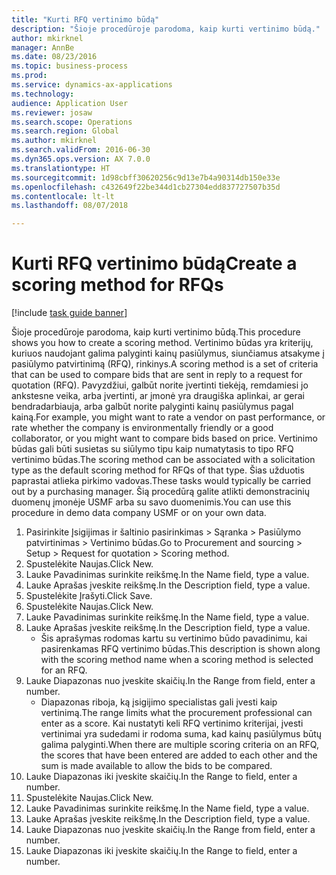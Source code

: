 ```yaml
--- 
title: "Kurti RFQ vertinimo būdą"
description: "Šioje procedūroje parodoma, kaip kurti vertinimo būdą."
author: mkirknel
manager: AnnBe
ms.date: 08/23/2016
ms.topic: business-process
ms.prod: 
ms.service: dynamics-ax-applications
ms.technology: 
audience: Application User
ms.reviewer: josaw
ms.search.scope: Operations
ms.search.region: Global
ms.author: mkirknel
ms.search.validFrom: 2016-06-30
ms.dyn365.ops.version: AX 7.0.0
ms.translationtype: HT
ms.sourcegitcommit: 1d98cbff30620256c9d13e7b4a90314db150e33e
ms.openlocfilehash: c432649f22be344d1cb27304edd837727507b35d
ms.contentlocale: lt-lt
ms.lasthandoff: 08/07/2018

---
```

# <a name="create-a-scoring-method-for-rfqs"></a><span data-ttu-id="3d04b-103">Kurti RFQ vertinimo būdą</span><span class="sxs-lookup"><span data-stu-id="3d04b-103">Create a scoring method for RFQs</span></span>

[!include [task guide banner](../../includes/task-guide-banner.md)]

<span data-ttu-id="3d04b-104">Šioje procedūroje parodoma, kaip kurti vertinimo būdą.</span><span class="sxs-lookup"><span data-stu-id="3d04b-104">This procedure shows you how to create a scoring method.</span></span> <span data-ttu-id="3d04b-105">Vertinimo būdas yra kriterijų, kuriuos naudojant galima palyginti kainų pasiūlymus, siunčiamus atsakyme į pasiūlymo patvirtinimą (RFQ), rinkinys.</span><span class="sxs-lookup"><span data-stu-id="3d04b-105">A scoring method is a set of criteria that can be used to compare bids that are sent in reply to a request for quotation (RFQ).</span></span> <span data-ttu-id="3d04b-106">Pavyzdžiui, galbūt norite įvertinti tiekėją, remdamiesi jo ankstesne veika, arba įvertinti, ar įmonė yra draugiška aplinkai, ar gerai bendradarbiauja, arba galbūt norite palyginti kainų pasiūlymus pagal kainą.</span><span class="sxs-lookup"><span data-stu-id="3d04b-106">For example, you might want to rate a vendor on past performance, or rate whether the company is environmentally friendly or a good collaborator, or you might want to compare bids based on price.</span></span> <span data-ttu-id="3d04b-107">Vertinimo būdas gali būti susietas su siūlymo tipu kaip numatytasis to tipo RFQ vertinimo būdas.</span><span class="sxs-lookup"><span data-stu-id="3d04b-107">The scoring method can be associated with a solicitation type as the default scoring method for RFQs of that type.</span></span> <span data-ttu-id="3d04b-108">Šias užduotis paprastai atlieka pirkimo vadovas.</span><span class="sxs-lookup"><span data-stu-id="3d04b-108">These tasks would typically be carried out by a purchasing manager.</span></span> <span data-ttu-id="3d04b-109">Šią procedūrą galite atlikti demonstracinių duomenų įmonėje USMF arba su savo duomenimis.</span><span class="sxs-lookup"><span data-stu-id="3d04b-109">You can use this procedure in demo data company USMF or on your own data.</span></span>

1. <span data-ttu-id="3d04b-110">Pasirinkite Įsigijimas ir šaltinio pasirinkimas > Sąranka > Pasiūlymo patvirtinimas > Vertinimo būdas.</span><span class="sxs-lookup"><span data-stu-id="3d04b-110">Go to Procurement and sourcing > Setup > Request for quotation > Scoring method.</span></span>
2. <span data-ttu-id="3d04b-111">Spustelėkite Naujas.</span><span class="sxs-lookup"><span data-stu-id="3d04b-111">Click New.</span></span>
3. <span data-ttu-id="3d04b-112">Lauke Pavadinimas surinkite reikšmę.</span><span class="sxs-lookup"><span data-stu-id="3d04b-112">In the Name field, type a value.</span></span>
4. <span data-ttu-id="3d04b-113">Lauke Aprašas įveskite reikšmę.</span><span class="sxs-lookup"><span data-stu-id="3d04b-113">In the Description field, type a value.</span></span>
5. <span data-ttu-id="3d04b-114">Spustelėkite Įrašyti.</span><span class="sxs-lookup"><span data-stu-id="3d04b-114">Click Save.</span></span>
6. <span data-ttu-id="3d04b-115">Spustelėkite Naujas.</span><span class="sxs-lookup"><span data-stu-id="3d04b-115">Click New.</span></span>
7. <span data-ttu-id="3d04b-116">Lauke Pavadinimas surinkite reikšmę.</span><span class="sxs-lookup"><span data-stu-id="3d04b-116">In the Name field, type a value.</span></span>
8. <span data-ttu-id="3d04b-117">Lauke Aprašas įveskite reikšmę.</span><span class="sxs-lookup"><span data-stu-id="3d04b-117">In the Description field, type a value.</span></span>
    * <span data-ttu-id="3d04b-118">Šis aprašymas rodomas kartu su vertinimo būdo pavadinimu, kai pasirenkamas RFQ vertinimo būdas.</span><span class="sxs-lookup"><span data-stu-id="3d04b-118">This description is shown along with the scoring method name when a scoring method is selected for an RFQ.</span></span>  
9. <span data-ttu-id="3d04b-119">Lauke Diapazonas nuo įveskite skaičių.</span><span class="sxs-lookup"><span data-stu-id="3d04b-119">In the Range from field, enter a number.</span></span>
    * <span data-ttu-id="3d04b-120">Diapazonas riboja, ką įsigijimo specialistas gali įvesti kaip vertinimą.</span><span class="sxs-lookup"><span data-stu-id="3d04b-120">The range limits what the procurement professional can enter as a score.</span></span> <span data-ttu-id="3d04b-121">Kai nustatyti keli RFQ vertinimo kriterijai, įvesti vertinimai yra sudedami ir rodoma suma, kad kainų pasiūlymus būtų galima palyginti.</span><span class="sxs-lookup"><span data-stu-id="3d04b-121">When there are multiple scoring criteria on an RFQ, the scores that have been entered are added to each other and the sum is made available to allow the bids to be compared.</span></span>  
10. <span data-ttu-id="3d04b-122">Lauke Diapazonas iki įveskite skaičių.</span><span class="sxs-lookup"><span data-stu-id="3d04b-122">In the Range to field, enter a number.</span></span>
11. <span data-ttu-id="3d04b-123">Spustelėkite Naujas.</span><span class="sxs-lookup"><span data-stu-id="3d04b-123">Click New.</span></span>
12. <span data-ttu-id="3d04b-124">Lauke Pavadinimas surinkite reikšmę.</span><span class="sxs-lookup"><span data-stu-id="3d04b-124">In the Name field, type a value.</span></span>
13. <span data-ttu-id="3d04b-125">Lauke Aprašas įveskite reikšmę.</span><span class="sxs-lookup"><span data-stu-id="3d04b-125">In the Description field, type a value.</span></span>
14. <span data-ttu-id="3d04b-126">Lauke Diapazonas nuo įveskite skaičių.</span><span class="sxs-lookup"><span data-stu-id="3d04b-126">In the Range from field, enter a number.</span></span>
15. <span data-ttu-id="3d04b-127">Lauke Diapazonas iki įveskite skaičių.</span><span class="sxs-lookup"><span data-stu-id="3d04b-127">In the Range to field, enter a number.</span></span>


